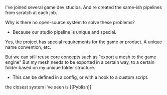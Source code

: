 I've joined several game dev studios. And re created the same-ish pipelines from scratch at each job.

Why is there no open-source system to solve these problems?
- Because our studio pipeline is unique and special.

Yes, the project has special requirements for the game or product.
A unique name convention, etc.

But we can still reuse core concepts such as "export a mesh to the game engine"
But my mesh needs to be exported in a certain way, to a certain folder based on my unique folder structure.
- This can be defined in a config, or with a hook to a custom script.

the closest system I've seen is [[Pyblish]]